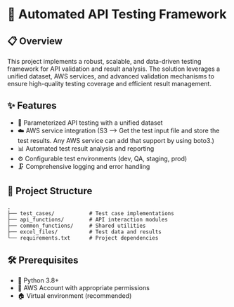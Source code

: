 # 🚀 Automated API Testing Framework

## 📋 Overview  
This project implements a robust, scalable, and data-driven testing framework for API validation and result analysis. The solution leverages a unified dataset, AWS services, and advanced validation mechanisms to ensure high-quality testing coverage and efficient result management.  

## ✨ Features  
- 🔄 Parameterized API testing with a unified dataset  
- ☁️ AWS service integration (S3 --> Get the test input file and store the test results. Any AWS service can add that support by using boto3.)  
- 📊 Automated test result analysis and reporting  
- ⚙️ Configurable test environments (dev, QA, staging, prod)  
- 🗜️ Comprehensive logging and error handling  

## 📁 Project Structure  
```plaintext
.
├── test_cases/           # Test case implementations
├── api_functions/        # API interaction modules
├── common_functions/     # Shared utilities
├── excel_files/          # Test data and results
└── requirements.txt      # Project dependencies
```

## 🛠️ Prerequisites  
- 🐍 Python 3.8+  
- 🔑 AWS Account with appropriate permissions  
- 🏠 Virtual environment (recommended)  
